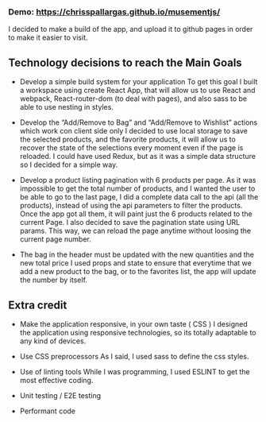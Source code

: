 ### Demo: https://chrisspallargas.github.io/musementjs/
I decided to make a build of the app, and upload it to github pages in order to make it easier to visit.

## Technology decisions to reach the Main Goals

* Develop a simple build system for your application
  To get this goal I built a workspace using create React App, that will allow us to use React and webpack, React-router-dom (to deal with pages), and also sass to be able to use nesting in styles.

* Develop the “Add/Remove to Bag” and “Add/Remove to Wishlist” actions which work con client side only
  I decided to use local storage to save the selected products, and the favorite products, it will allow us to recover the state of the selections every moment even if the page is reloaded.
  I could have used Redux, but as it was a simple data structure so I decided for a simple way.

* Develop a product listing pagination with 6 products per page.
  As it was impossible to get the total number of products, and I wanted the user to be able to go to the last page, I did a complete data call to the api (all the products), instead of using the api parameters to filter the products. Once the app got all them, it will paint just the 6 products related to the current Page.
  I also decided to save the pagination state using URL params. This way, we can reload the page anytime without loosing the current page number.

* The bag in the header must be updated with the new quantities and the new total price
  I used props and state to ensure that everytime that we add a new product to the bag, or to the favorites list, the app will update the number by itself.



## Extra credit 

* Make the application responsive, in your own taste ( CSS )
  I designed the application using responsive technologies, so its totally adaptable to any kind of devices.

* Use CSS preprocessors
  As I said, I used sass to define the css styles.

* Use of linting tools
  While I was programming, I used ESLINT to get the most effective coding.

* Unit testing / E2E testing

* Performant code

